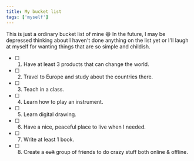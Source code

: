 ```yaml
---
title: My bucket list
tags: ['myself']
---
```


This is just a ordinary bucket list of mine :smile: <!--more--> In the future, I may be depressed thinking about I haven't done anything on the list yet or I'll laugh at myself for wanting things that are so simple and childish.

- [ ] 1. Have at least 3 products that can change the world.
- [ ] 2. Travel to Europe and study about the countries there.
- [ ] 3. Teach in a class.
- [ ] 4. Learn how to play an instrument.
- [ ] 5. Learn digital drawing.
- [ ] 6. Have a nice, peaceful place to live when I needed.
- [ ] 7. Write at least 1 book.
- [ ] 8. Create a ~~cult~~ group of friends to do crazy stuff both online & offline.
